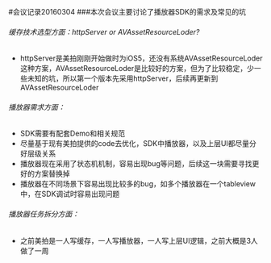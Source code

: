 #会议记录20160304
###本次会议主要讨论了播放器SDK的需求及常见的坑
###### 缓存技术选型方面：httpServer or AVAssetResourceLoder?
* httpServer是美拍刚刚开始做时为iOS5，还没有系统AVAssetResourceLoder这种方案，AVAssetResourceLoder是比较好的方案，但为了比较稳定，少一些未知的坑，所以第一个版本先采用httpServer，后续再更新到AVAssetResourceLoder

###### 播放器需求方面：
* SDK需要有配套Demo和相关规范
* 尽量基于现有美拍提供的code去优化，SDK中播放器，以及上层UI都尽量分好层级关系
* 播放器现在采用了状态机机制，容易出现bug等问题，后续这一块需要寻找更好的方案替换掉
* 播放器在不同场景下容易出现比较多的bug，如多个播放器在一个tableview中，在SDK调试时容易出现问题

###### 播放器任务拆分方面：
* 之前美拍是一人写缓存，一人写播放器，一人写上层UI逻辑，之前大概是3人做了一周